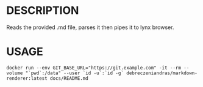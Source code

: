 # DESCRIPTION

Reads the provided .md file, parses it then pipes it to lynx browser.

# USAGE

    docker run --env GIT_BASE_URL="https://git.example.com" -it --rm --volume "`pwd`:/data" --user `id -u`:`id -g` debreczeniandras/markdown-renderer:latest docs/README.md
